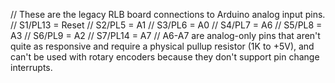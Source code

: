 // These are the legacy RLB board connections to Arduino analog input pins.
// S1/PL13 = Reset
// S2/PL5 = A1
// S3/PL6 = A0
// S4/PL7 = A6
// S5/PL8 = A3
// S6/PL9 = A2
// S7/PL14 = A7
// A6-A7 are analog-only pins that aren't quite as responsive and require a physical pullup resistor (1K to +5V), and can't be used with rotary encoders because they don't support pin change interrupts.